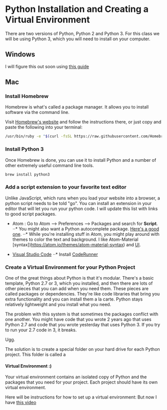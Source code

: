 # Python Installation and Creating a Virtual Environment 

There are two versions of Python, Python 2 and Python 3. For this class we will be using Python 3, which you will need to install on your computer. 

## Windows
I will figure this out soon using [this guide](https://docs.python-guide.org/starting/install3/win/)



## Mac
### Install Homebrew
Homebrew is what's called a package manager. It allows you to install software via the command line.

Visit [Homebrew's website](https://brew.sh/) and follow the instructions there, or just copy and paste the following into your terminal:

```bash
/usr/bin/ruby -e "$(curl -fsSL https://raw.githubusercontent.com/Homebrew/install/master/install)"
```

### Install Python 3

Once Homebrew is done, you can use it to install Python and a number of other extremely useful command line tools.

```bash
brew install python3
```

### Add a script extension to your favorite text editor 

Unlike JavaScript, which runs when you load your website into a browser, a python script needs to be told "go". You can install an extension in your editor that will let you run your python code. 
I will update this list with links to good script packages. 

* Atom : Go to Atom --> Preferences --> Packages and search for **Script**. 
⋅⋅* You might also want a Python autocomplete package. [Here's a good one](https://atom.io/packages/autocomplete-python). 
⋅⋅* While you're installing stuff in Atom, you might play around with themes to color the text and background. I like Atom-Material [syntax])https://atom.io/themes/atom-material-syntax) and [UI](https://atom.io/themes/atom-material-ui). 

* [Visual Studio Code](https://code.visualstudio.com/)
⋅⋅* Install [CodeRunner](https://marketplace.visualstudio.com/items?itemName=formulahendry.code-runner)


### Create a Virtual Environment for your Python Project

One of the great things about Python is that it's modular. There's a basic template, Python 2.7 or 3, which you installed, and then there are lots of other pieces that you can add when you need them. These pieces are called packages or dependencies. They're like code libraries that bring you extra functionality and you can install them a la carte. Python stays relatively lightweight and you install what you need. 

The problem with this system is that sometimes the packages conflict with one another. You might have code that you wrote 2 years ago that uses Python 2.7 and code that you wrote yesterday that uses Python 3. If you try to run your 2.7 code in 3, it breaks. 

Ugg. 

The solution is to create a special folder on your hard drive for each Python project. This folder is called a 
#### Virtual Environment :)

Your virtual environment contains an isolated copy of Python and the packages that you need for your project. Each project should have its own virtual environment. 

Here will be instructions for how to set up a virtual environment: But now I have [this video](https://www.youtube.com/watch?v=nnhjvHYRsmM)
